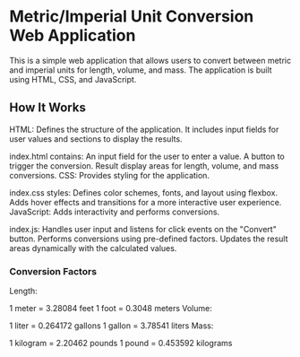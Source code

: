 # Metric/Imperial Unit Conversion Web Application

This is a simple web application that allows users to convert between metric and imperial units for length, volume, and mass. The application is built using HTML, CSS, and JavaScript.

## How It Works

HTML: Defines the structure of the application. It includes input fields for user values and sections to display the results.

index.html contains:
An input field for the user to enter a value.
A button to trigger the conversion.
Result display areas for length, volume, and mass conversions.
CSS: Provides styling for the application.

index.css styles:
Defines color schemes, fonts, and layout using flexbox.
Adds hover effects and transitions for a more interactive user experience.
JavaScript: Adds interactivity and performs conversions.

index.js:
Handles user input and listens for click events on the "Convert" button.
Performs conversions using pre-defined factors.
Updates the result areas dynamically with the calculated values.

### Conversion Factors

Length:

1 meter = 3.28084 feet
1 foot = 0.3048 meters
Volume:

1 liter = 0.264172 gallons
1 gallon = 3.78541 liters
Mass:

1 kilogram = 2.20462 pounds
1 pound = 0.453592 kilograms
